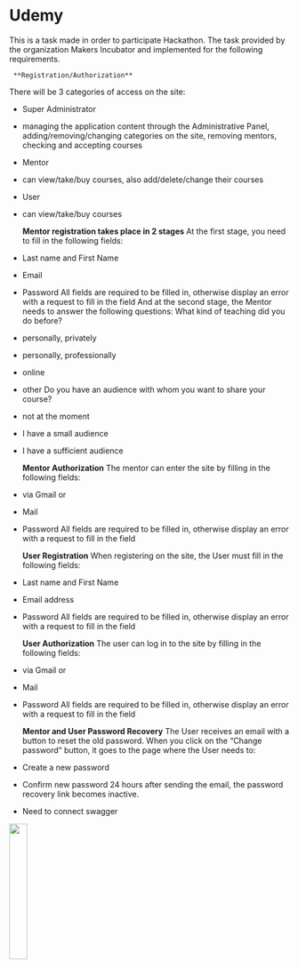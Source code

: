 # Udemy
This is a task made in order to participate Hackathon. The task provided by the organization Makers Incubator and implemented for the following requirements.

     **Registration/Authorization**
There will be 3 categories of access on the site:
- Super Administrator
- managing the application content through the Administrative Panel, adding/removing/changing categories on the site, removing mentors, checking and accepting courses
- Mentor
- can view/take/buy courses, also add/delete/change their courses
- User
- can view/take/buy courses

     **Mentor registration takes place in 2 stages** 
   At the first stage, you need to fill in the following fields:
- Last name and First Name
- Email
- Password
  All fields are required to be filled in, otherwise display an error with a request to fill in the field
  And at the second stage, the Mentor needs to answer the following questions:
  What kind of teaching did you do before?
- personally, privately
- personally, professionally
- online
- other
  Do you have an audience with whom you want to share your course?
- not at the moment
- I have a small audience
- I have a sufficient audience

    **Mentor Authorization**
  The mentor can enter the site by filling in the following fields:
- via Gmail or
- Mail
- Password
  All fields are required to be filled in, otherwise display an error with a request to fill in the field

   **User Registration**
  When registering on the site, the User must fill in the following fields:
- Last name and First Name
- Email address
- Password
  All fields are required to be filled in, otherwise display an error with a request to fill in the field

   **User Authorization**
  The user can log in to the site by filling in the following fields:
- via Gmail or
- Mail
- Password
  All fields are required to be filled in, otherwise display an error with a request to fill in the field

    **Mentor and User Password Recovery**
  The User receives an email with a button to reset the old password.
  When you click on the “Change password“ button, it goes to the page where the User needs to:
- Create a new password
- Confirm new password
 24 hours after sending the email, the password recovery link becomes inactive.

- Need to connect swagger


<img src="https://tungsten-sphere-ea3.notion.site/image/https%3A%2F%2Fs3-us-west-2.amazonaws.com%2Fsecure.notion-static.com%2Fad7e2ab1-2944-4a12-a496-76fde0fcd673%2FUdemy_Authorizarion.png?id=ba50105c-c1f3-4ec3-97e3-5123ab10a887&table=block&spaceId=fd407aea-ce4c-4d14-9efe-c7ec0a978d11&width=620&userId=&cache=v2" width="25%" height="25%">




